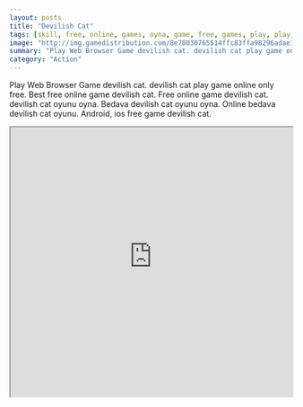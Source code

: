 ```yaml
---
layout: posts
title: "Devilish Cat"
tags: [skill, free, online, games, oyna, game, free, games, play, play, games]
image: "http://img.gamedistribution.com/8e78030765514ffc83ffa98296adae1e.jpg"
summary: "Play Web Browser Game devilish cat. devilish cat play game online only free. Best free online game devilish cat. Free online game devilish cat. devilish cat oyunu oyna. Bedava devilish cat oyunu oyna. Online bedava devilish cat oyunu. Android, ios free game devilish cat."
category: "Action"
---
```


Play Web Browser Game devilish cat. devilish cat play game online only free. Best free online game devilish cat. Free online game devilish cat. devilish cat oyunu oyna. Bedava devilish cat oyunu oyna. Online bedava devilish cat oyunu. Android, ios free game devilish cat.

<iframe width="100%" height="480px;" src="http://flash.gamedistribution.com?game=8e78030765514ffc83ffa98296adae1e"></iframe>